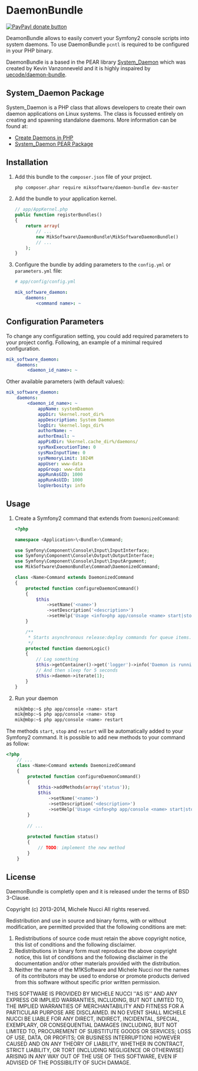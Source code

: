 DaemonBundle
============
[![PayPayl donate button](http://img.shields.io/paypal/donate.png?color=green)](https://www.paypal.com/cgi-bin/webscr?cmd=_s-xclick&hosted_button_id=NFQGD52UP2RLA "Donate once-off to this project using Paypal")

DeamonBundle allows to easily convert your Symfony2 console scripts into system daemons. To use DaemonBundle `pcntl` is required to be configured in your PHP binary.

DaemonBundle is a based in the PEAR library [System_Daemon](http://pear.php.net/package/System_Daemon/redirected) which was created by Kevin Vanzonneveld and it is highly inspaired by [uecode/daemon-bundle](https://github.com/uecode/daemon-bundle).

System_Daemon Package
---------------------

System_Daemon is a PHP class that allows developers to create their own daemon applications on Linux systems. The class is focussed entirely on creating and spawning standalone daemons. More information can be found at:

  * [Create Daemons in PHP](http://kvz.io/blog/2009/01/09/create-daemons-in-php/)
  * [System_Daemon PEAR Package](http://pear.php.net/package/System_Daemon/redirected)

Installation
------------

 1. Add this bundle to the `composer.json` file of your project.

    ```bash
    php composer.phar require miksoftware/daemon-bundle dev-master
    ```

 2. Add the bundle to your application kernel.

    ```php
    // app/AppKernel.php
    public function registerBundles()
    {
        return array(
            // ...
            new MikSoftware\DaemonBundle\MikSoftwareDaemonBundle()
            // ...
        );
    }
    ```

 3. Configure the bundle by adding parameters to the  `config.yml` or `parameters.yml` file:

    ```yaml
    # app/config/config.yml
    
    mik_software_daemon:
        daemons:
            <command name>: ~
    ```

Configuration Parameters
------------------------

To change any configuration setting, you could add required parameters to your project config. Following, an example of a minimal required configuration.

```yaml
mik_software_daemon:
    daemons:
        <daemon_id_name>: ~
```

Other available parameters (with default values):

```yaml
mik_software_daemon:
    daemons:
        <daemon_id_name>: ~
            appName: systemDaemon
            appDir: %kernel.root_dir%
            appDescription: System Daemon
            logDir: %kernel.logs_dir%
            authorName: ~
            authorEmail: ~
            appPidDir: %kernel.cache_dir%/daemons/
            sysMaxExecutionTime: 0
            sysMaxInputTime: 0
            sysMemoryLimit: 1024M
            appUser: www-data
            appGroup: www-data
            appRunAsGID: 1000
            appRunAsUID: 1000
            logVerbosity: info
```

Usage
-----

 1. Create a Symfony2 command that extends from `DaemonizedCommand`:
 
    ```php
    <?php
    
    namespace <Application>\<Bundle>\Command;
    
    use Symfony\Component\Console\Input\InputInterface;
    use Symfony\Component\Console\Output\OutputInterface;
    use Symfony\Component\Console\Input\InputArgument;
    use MikSoftware\DaemonBundle\Commnad\DaemonizedCommand;
    
    class <Name>Command extends DaemonizedCommand
    {
        protected function configureDaemonCommand()
        {
            $this
                ->setName('<name>')
                ->setDescription('<description>')
                ->setHelp('Usage <info>php app/console <name> start|stop|restart</info>');
        }
    
        /**
         * Starts asynchronous release:deploy commands for queue items.
         */
        protected function daemonLogic()
        {
            // Log something
            $this->getContainer()->get('logger')->info('Daemon is running!');
            // And then sleep for 5 seconds
            $this->daemon->iterate(1);
        }
    }
    ```

 2. Run your daemon

    ```bash
    mik@mbp:~$ php app/console <name> start
    mik@mbp:~$ php app/console <name> stop
    mik@mbp:~$ php app/console <name> restart
    ```

The methods `start`, `stop` and `restart` will be automatically added to your Symfony2 command. It is possible to add new methods to your command as follow:
  
```php
<?php
    // ...
    class <Name>Command extends DaemonizedCommand
    {
        protected function configureDaemonCommand()
        {
            $this->addMethods(array('status'));        
            $this
                ->setName('<name>')
                ->setDescription('<description>')
                ->setHelp('Usage <info>php app/console <name> start|stop|restart</info>');
        }
            
        // ...
            
        protected function status()
        {
            // TODO: implement the new method
        }
    }
```

License
-------

DaemonBundle is completly open and it is released under the terms of BSD 3-Clause.

Copyright (c) 2013-2014, Michele Nucci
All rights reserved.

Redistribution and use in source and binary forms, with or without modification, are permitted provided that the following conditions are met:

1. Redistributions of source code must retain the above copyright notice, this list of conditions and the following disclaimer.
2. Redistributions in binary form must reproduce the above copyright notice, this list of conditions and the following disclaimer in the documentation and/or other materials provided with the distribution.
3. Neither the name of the M1KSoftware and Michele Nucci nor the names of its contributors may be used to endorse or promote products derived from this software without specific prior written permission.

THIS SOFTWARE IS PROVIDED BY MICHELE NUCCI ''AS IS'' AND ANY EXPRESS OR IMPLIED WARRANTIES, INCLUDING, BUT NOT LIMITED TO, THE IMPLIED WARRANTIES OF MERCHANTABILITY AND FITNESS FOR A PARTICULAR PURPOSE ARE DISCLAIMED. IN NO EVENT SHALL MICHELE NUCCI BE LIABLE FOR ANY DIRECT, INDIRECT, INCIDENTAL, SPECIAL, EXEMPLARY, OR CONSEQUENTIAL DAMAGES (INCLUDING, BUT NOT LIMITED TO, PROCUREMENT OF SUBSTITUTE GOODS OR SERVICES; LOSS OF USE, DATA, OR PROFITS; OR BUSINESS INTERRUPTION) HOWEVER CAUSED AND ON ANY THEORY OF LIABILITY, WHETHER IN CONTRACT, STRICT LIABILITY, OR TORT (INCLUDING NEGLIGENCE OR OTHERWISE) ARISING IN ANY WAY OUT OF THE USE OF THIS SOFTWARE, EVEN IF ADVISED OF THE POSSIBILITY OF SUCH DAMAGE.
